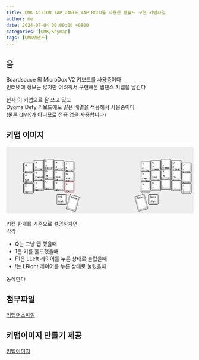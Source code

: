 ```yaml
---
title: QMK ACTION_TAP_DANCE_TAP_HOLD를 사용한 탭홀드 구현 키맵파일
author: me
date: 2024-07-04 00:00:00 +0800
categories: [QMK,Keymap]
tags: [QMK탭댄스]
---
```


## 음

Boardsouce 의 MicroDox V2 키보드를 사용중이다   
인터넷에 정보는 많지만 어려워서 구현해본 탭댄스 키맵을 남긴다     

 현재 이 키맵으로 잘 쓰고 있고     
Dygma Defy 키보드에도 같은 배열을 적용해서 사용중이다   
(물론 QMK가 아니므로 전용 앱을 사용합니다)   

## 키맵 이미지

![키맵이미지](../posts/2024/keyboard-layout.png)

키캡 한개를 기준으로 설명하자면    
각각   
- Q는 그냥 탭 했을때    
- 1은 키를 홀드했을때   
- F1은 LLeft 레이어를 누른 상태로 눌렀을때   
- !는 LRight 레이어를 누른 상태로 눌렀을때     

동작한다   


## 첨부파일 

[키맵댄스파일](../posts/2024/20240704-tapdance-qmk-attach.c)


## 키맵이미지 만들기 제공 

[키맵이미지](http://www.keyboard-layout-editor.com/#/)


